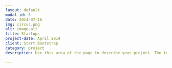 ```yaml
---
layout: default
modal-id: 3
date: 2014-07-16
img: circus.png
alt: image-alt
title: Startups
project-date: April 2014
client: Start Bootstrap
category: project
description: Use this area of the page to describe your project. The icon above is part of a free icon set by <a href="https://sellfy.com/p/8Q9P/jV3VZ/">Flat Icons</a>. On their website, you can download their free set with 16 icons, or you can purchase the entire set with 146 icons for only $12!

---
```

